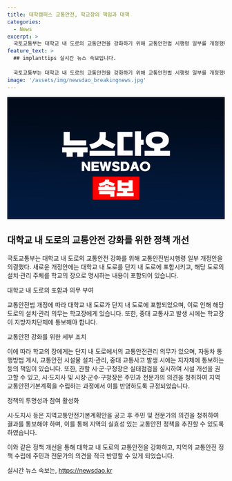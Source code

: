 ```yaml
---
title: 대학캠퍼스 교통안전, 학교장의 책임과 대책
categories:
  - News
excerpt: >
  국토교통부는 대학교 내 도로의 교통안전을 강화하기 위해 교통안전법 시행령 일부를 개정했다. 이에 따라 대학교 내 도로는 단지 내 도로에 포함되며, 학교장은 해당 도로의 설치 및 관리를 의무로 책임지고 중대 교통사고 발생 시 지방자치단체에 통보해야 한다. 또한, 학교 내 도로의 교통 안전관리 의무를 부과하고 시설 개선을 권고할 수 있는 조치가 마련되었다. 교통안전을 위해 해당 지역의 교통안전 정책을 추진하는 것으로 기대된다.
feature_text: >
  ## implanttips 실시간 뉴스 속보입니다.

  국토교통부는 대학교 내 도로의 교통안전을 강화하기 위해 교통안전법 시행령 일부를 개정했다. 이에 따라 대학교 내 도로는 단지 내 도로에 포함되며, 학교장은 해당 도로의 설치 및 관리를 의무로 책임지고 중대 교통사고 발생 시 지방자치단체에 통보해야 한다. 또한, 학교 내 도로의 교통 안전관리 의무를 부과하고 시설 개선을 권고할 수 있는 조치가 마련되었다. 교통안전을 위해 해당 지역의 교통안전 정책을 추진하는 것으로 기대된다.
image: '/assets/img/newsdao_breakingnews.jpg'
---
```


<p><img src="/assets/img/newsdao_breakingnews.jpg" alt="implanttips 속보" /></p>

<h2 data-ke-size="size26">대학교 내 도로의 교통안전 강화를 위한 정책 개선</h2>

<p>국토교통부는 대학교 내 도로의 교통안전 강화를 위해 교통안전법시행령 일부 개정안을 의결했다. 새로운 개정안에는 대학교 내 도로를 단지 내 도로에 포함시키고, 해당 도로의 설치·관리 주체를 학교의 장으로 명시하는 내용이 포함되어 있습니다.</p>

<p data-ke-size="size16">대학교 내 도로의 포함과 의무 부여</p>

<p>교통안전법 개정에 따라 대학교 내 도로가 단지 내 도로에 포함되었으며, 이로 인해 해당 도로의 설치·관리 의무는 학교장에게 있습니다. 또한, 중대 교통사고 발생 시에는 학교장이 지방자치단체에 통보해야 합니다.</p>

<p data-ke-size="size16">교통안전 강화를 위한 세부 조치</p>

<p>이에 따라 학교의 장에게는 단지 내 도로에서의 교통안전관리 의무가 있으며, 자동차 통행방법 게시, 교통안전 시설물 설치·관리, 중대 교통사고 발생 시에는 지자체에 통보하는 등의 책임이 있습니다. 또한, 관할 시·군·구청장은 실태점검을 실시하여 시설 개선을 권고할 수 있고, 시·도지사 및 시장·군수·구청장은 주민과 전문가의 의견을 청취하여 지역교통안전기본계획을 수립하는 과정에서 이를 반영하도록 규정되었습니다.</p>

<p data-ke-size="size16">정책의 투명성과 참여 활성화</p>

<p>시·도지사 등은 지역교통안전기본계획안을 공고 후 주민 및 전문가의 의견을 청취하여 결과를 통보해야 하며, 이를 통해 지역의 실효성 있는 교통안전 정책을 추진할 수 있도록 하였습니다.</p>

<p>이와 같은 정책 개선을 통해 대학교 내 도로의 교통안전을 강화하고, 지역의 교통안전 정책 수립에 주민과 전문가의 의견을 적극 반영할 수 있게 되었습니다.</p>
실시간 뉴스 속보는, <a href="https://newsdao.kr" rel="dofollow">https://newsdao.kr</a>


